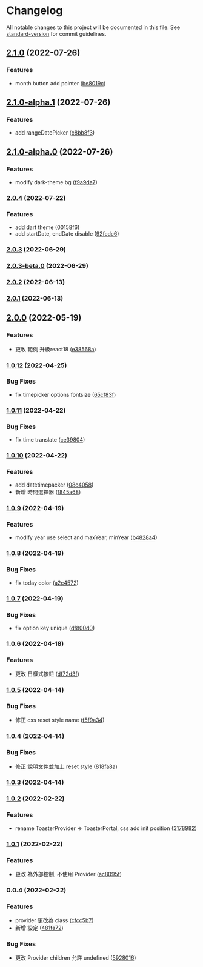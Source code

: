 # Changelog

All notable changes to this project will be documented in this file. See [standard-version](https://github.com/conventional-changelog/standard-version) for commit guidelines.

## [2.1.0](https://github.com/imagine10255/bear-react-dropdown/compare/v2.1.0-alpha.1...v2.1.0) (2022-07-26)


### Features

* month button add pointer ([be8019c](https://github.com/imagine10255/bear-react-dropdown/commit/be8019c40b85efa76b00b17795ab0f4bdc9042e4))

## [2.1.0-alpha.1](https://github.com/imagine10255/bear-react-dropdown/compare/v2.1.0-alpha.0...v2.1.0-alpha.1) (2022-07-26)


### Features

* add rangeDatePicker ([c8bb8f3](https://github.com/imagine10255/bear-react-dropdown/commit/c8bb8f3f537d68808692adcef63425f7d641c78e))

## [2.1.0-alpha.0](https://github.com/imagine10255/bear-react-dropdown/compare/v2.0.4...v2.1.0-alpha.0) (2022-07-26)


### Features

* modify dark-theme bg ([f9a9da7](https://github.com/imagine10255/bear-react-dropdown/commit/f9a9da73e069b1b78b391cf739369e849a7f194a))

### [2.0.4](https://github.com/imagine10255/bear-react-dropdown/compare/v2.0.3...v2.0.4) (2022-07-22)


### Features

* add dart theme ([00158f6](https://github.com/imagine10255/bear-react-dropdown/commit/00158f61138f4d3c10343a105c1e414ebf2802d0))
* add startDate, endDate disable ([92fcdc6](https://github.com/imagine10255/bear-react-dropdown/commit/92fcdc6b401b9d38e2b39753b2608cc127036919))

### [2.0.3](https://github.com/imagine10255/bear-react-dropdown/compare/v2.0.3-beta.0...v2.0.3) (2022-06-29)

### [2.0.3-beta.0](https://github.com/imagine10255/bear-react-dropdown/compare/v2.0.2...v2.0.3-beta.0) (2022-06-29)

### [2.0.2](https://github.com/imagine10255/bear-react-dropdown/compare/v2.0.1...v2.0.2) (2022-06-13)

### [2.0.1](https://github.com/imagine10255/bear-react-dropdown/compare/v2.0.0...v2.0.1) (2022-06-13)

## [2.0.0](https://github.com/imagine10255/bear-react-dropdown/compare/v1.0.12...v2.0.0) (2022-05-19)


### Features

* 更改 範例 升級react18 ([e38568a](https://github.com/imagine10255/bear-react-dropdown/commit/e38568a10d8513e8e97136bebd041f0d4885f907))

### [1.0.12](https://github.com/imagine10255/bear-react-dropdown/compare/v1.0.11...v1.0.12) (2022-04-25)


### Bug Fixes

* fix timepicker options fontsize ([65cf83f](https://github.com/imagine10255/bear-react-dropdown/commit/65cf83fffeb231b599e38a07b66c118068a94a4d))

### [1.0.11](https://github.com/imagine10255/bear-react-dropdown/compare/v1.0.10...v1.0.11) (2022-04-22)


### Bug Fixes

* fix time translate ([ce39804](https://github.com/imagine10255/bear-react-dropdown/commit/ce39804f25ba4f1afacf300b540a12e51d4ac3e3))

### [1.0.10](https://github.com/imagine10255/bear-react-dropdown/compare/v1.0.9...v1.0.10) (2022-04-22)


### Features

* add datetimepacker ([08c4058](https://github.com/imagine10255/bear-react-dropdown/commit/08c4058b757b2cefb635ccf929ed0fd6ac755605))
* 新增 時間選擇器 ([f845a68](https://github.com/imagine10255/bear-react-dropdown/commit/f845a68364eabc9f479889089ad215e674501703))

### [1.0.9](https://github.com/imagine10255/bear-react-dropdown/compare/v1.0.8...v1.0.9) (2022-04-19)


### Features

* modify year use select and maxYear, minYear ([b4828a4](https://github.com/imagine10255/bear-react-dropdown/commit/b4828a4de0252fea2ff75d2cfc8fa6ca130c049e))

### [1.0.8](https://github.com/imagine10255/bear-react-dropdown/compare/v1.0.7...v1.0.8) (2022-04-19)


### Bug Fixes

* fix today color ([a2c4572](https://github.com/imagine10255/bear-react-dropdown/commit/a2c45728be09734d4e8c4aead96aecef3f145d87))

### [1.0.7](https://github.com/imagine10255/bear-react-dropdown/compare/v1.0.6...v1.0.7) (2022-04-19)


### Bug Fixes

* fix option key unique ([df800d0](https://github.com/imagine10255/bear-react-dropdown/commit/df800d0da1a00727a5c401ec5c7edfd46fd249f1))

### 1.0.6 (2022-04-18)


### Features

* 更改 日樣式按鈕 ([df72d3f](https://github.com/imagine10255/bear-react-dropdown/commit/df72d3fa02e4c187382982faa19d67d3baff2be5))

### [1.0.5](https://github.com/imagine10255/bear-react-dropdown/compare/v1.0.4...v1.0.5) (2022-04-14)


### Bug Fixes

* 修正 css reset style name ([f5f9a34](https://github.com/imagine10255/bear-react-dropdown/commit/f5f9a34f5274165fde0ff23ebdaf0977653ed1bf))

### [1.0.4](https://github.com/imagine10255/bear-react-dropdown/compare/v1.0.3...v1.0.4) (2022-04-14)


### Bug Fixes

* 修正 說明文件並加上 reset style ([818fa8a](https://github.com/imagine10255/bear-react-dropdown/commit/818fa8a4442ce63f6fd897b005c3d880933dd4d9))

### [1.0.3](https://github.com/imagine10255/bear-react-dropdown/compare/v1.0.2...v1.0.3) (2022-04-14)

### [1.0.2](https://github.com/imagine10255/bear-react-dropdown/compare/v1.0.1...v1.0.2) (2022-02-22)


### Features

* rename ToasterProvider -> ToasterPortal, css add init position ([3178982](https://github.com/imagine10255/bear-react-dropdown/commit/317898226ee91a2ee62d1ed472c4efecceae2f3a))

### [1.0.1](https://github.com/imagine10255/bear-react-dropdown/compare/v0.0.4...v1.0.1) (2022-02-22)


### Features

* 更改 為外部控制, 不使用 Provider ([ac8095f](https://github.com/imagine10255/bear-react-dropdown/commit/ac8095f6c896a3ea021287471c85890996d7783b))

### 0.0.4 (2022-02-22)


### Features

* provider 更改為 class ([cfcc5b7](https://github.com/imagine10255/bear-react-dropdown/commit/cfcc5b771da54dd4c235571d2130d5ac69d43df6))
* 新增 設定 ([481fa72](https://github.com/imagine10255/bear-react-dropdown/commit/481fa727201b8461cc4aa23b4c6c0e66021295b3))


### Bug Fixes

* 更改 Provider children 允許 undefined ([5928016](https://github.com/imagine10255/bear-react-dropdown/commit/59280164555e262cd4b61d53a922f8ff3333d32f))
